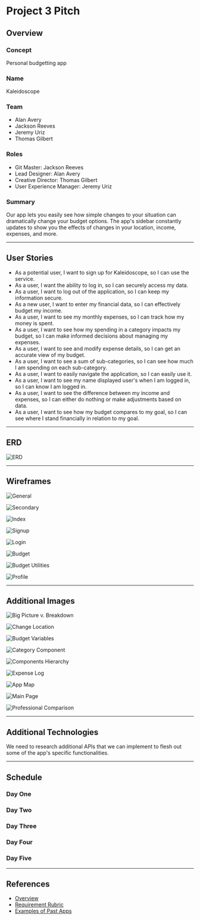 # Project 3 Pitch

## Overview

### Concept

Personal budgetting app

### Name

Kaleidoscope

### Team

- Alan Avery
- Jackson Reeves
- Jeremy Uriz
- Thomas Gilbert

### Roles

- Git Master: Jackson Reeves
- Lead Designer: Alan Avery
- Creative Director: Thomas Gilbert
- User Experience Manager: Jeremy Uriz

### Summary

Our app lets you easily see how simple changes to your situation can dramatically change your budget options. The app's sidebar constantly updates to show you the effects of changes in your location, income, expenses, and more.

----------------------------------------------------------

## User Stories

- As a potential user, I want to sign up for Kaleidoscope, so I can use the service.
- As a user, I want the ability to log in, so I can securely access my data.
- As a user, I want to log out of the application, so I can keep my information secure.
- As a new user, I want to enter my financial data, so I can effectively budget my income.
- As a user, I want to see my monthly expenses, so I can track how my money is spent.
- As a user, I want to see how my spending in a category impacts my budget, so I can make informed decisions about managing my expenses.
- As a user, I want to see and modify expense details, so I can get an accurate view of my budget.
- As a user, I want to see a sum of sub-categories, so I can see how much I am spending on each sub-category.
- As a user, I want to easily navigate the application, so I can easily use it.
- As a user, I want to see my name displayed user's when I am logged in, so I can know I am logged in.
- As a user, I want to see the difference between my income and expenses, so I can either do nothing or make adjustments based on data.
- As a user, I want to see how my budget compares to my goal, so I can see where I stand financially in relation to my goal.

----------------------------------------------------------

## ERD

![ERD](/images/erd.png)

----------------------------------------------------------

## Wireframes

![General](/images/project-03-wireframes.jpg)

![Secondary](/images/project-03-wireframes2.jpg)

![Index](/images/project-03-wireframes-v02-index.jpg)

![Signup](/images/project-03-wireframes-v022-signup.jpg)

![Login](/images/project-03-wireframes-v023-login.jpg)

![Budget](/images/project-03-wireframes-v024-budget.jpg)

![Budget Utilities](/images/project-03-wireframes-v025-budget-utilities.jpg)

![Profile](/images/project-03-wireframes-v026-profile.jpg)

----------------------------------------------------------

## Additional Images

![Big Picture v. Breakdown](/images/big-picture-v-breakdown.png)

![Change Location](/images/budget-change-location.png)

![Budget Variables](/images/budget-variables.png)

![Category Component](/images/category-component.png)

![Components Hierarchy](/images/components-hierarchy.png)

![Expense Log](/images/expense-log.png)

![App Map](/images/kaleidoscope-app-map.jpg)

![Main Page](/images/main-page.png)

![Professional Comparison](/images/professional-comparison.png)

----------------------------------------------------------

## Additional Technologies

We need to research additional APIs that we can implement to flesh out some of the app's specific functionalities.

----------------------------------------------------------

## Schedule

### Day One

### Day Two

### Day Three

### Day Four

### Day Five

----------------------------------------------------------

## References

- [Overview](https://romebell.gitbook.io/sei-1019/projects/project-3)
- [Requirement Rubric](https://github.com/SEI-ATL/UNIT_3/projects/3)
- [Examples of Past Apps](https://romebell.gitbook.io/sei-1019/projects/past-projects/project3#project-3-group)